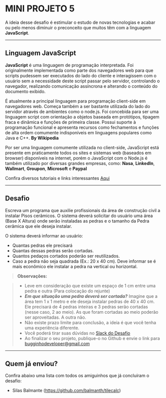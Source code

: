 # MINI PROJETO 5

A ideia desse desafio é estimular o estudo de novas tecnologias e acabar ou pelo menos diminuir o preconceito que muitos têm com a linguagem **JavaScript**.

----------

Linguagem JavaScript
--------

**JavaScript** é uma linguagem de programação interpretada. Foi originalmente implementada como parte dos navegadores web para que scripts pudessem ser executados do lado do cliente e interagissem com o usuário sem a necessidade deste script passar pelo servidor, controlando o navegador, realizando comunicação assíncrona e alterando o conteúdo do documento exibido.

É atualmente a principal linguagem para programação client-side em navegadores web. Começa também a ser bastante utilizada do lado do servidor através de ambientes como o node.js. Foi concebida para ser uma linguagem script com orientação a objetos baseada em protótipos, tipagem fraca e dinâmica e funções de primeira classe. Possui suporte à programação funcional e apresenta recursos como fechamentos e funções de alta ordem comumente indisponíveis em linguagens populares como Java e C++.
**By Wikipedia**

Por ser uma linguagem comumente utilizada no client-side, JavaScript está presente em praticamente todos os sites e sistemas web (baseados em browser) disponíveis na internet, porém o JavaScript com o Node.js é também utilizado por diversas grandes empresas, como: **Nasa**, **LinkedIn**, **Wallmart**, **Groupon**, **Microsoft** e **Paypal** 

Confira diversos tutoriais e links interessantes [Aqui][1]

----------

Desafio
--------

Escreva um programa que auxilie profissionais da área de construção civil a instalar Pisos cerâmicos. O sistema deverá solicitar do usuário uma área (Base X Altura) onde serão instaladas as pedras e o tamanho da Pedra cerâmica que ele deseja instalar.

O sistema deverá informar ao usuário:

- Quantas pedras ele precisará
- Quantas dessas pedras serão cortadas.
- Quantos pedaços cortados poderão ser reutilizados.
- Caso a pedra não seja quadrada (Ex.: 20 x 40 cm). Deve informar se é mais econômico ele instalar a pedra na vertical ou horizontal.

> **Observações:**

> - Leve em consideração que existe um espaço de 1 cm entre uma pedra e outra (Para colocação do rejunte)
> - ***Em que situação uma pedra deverá ser cortada?*** Imagine que a área tem 1 x 1 metro e ele deseja instalar pedras de 40 x 40 cm. Ele precisará de 4 pedras inteiras e 3 pedras serão cortadas (nesse caso, 2 ao meio). As que foram cortadas ao meio poderão ser aproveitadas. A outra não.
> - Não existe prazo limite para conclusão, a ideia é que você tenha uma experiência diferente.
> - Você poderá tirar suas dúvidas no [Slack do Desafio][2]
> - Ao finalizar o seu projeto, publique-o no Github e envie o link para bugginhodeveloper@gmail.com

----------

Quem já enviou?
--------

Confira abaixo uma lista com todos os amiguinhos que já concluíram o desafio:

- Silas Balmante (https://github.com/balmanth/tilecalc)

[1]: https://developer.mozilla.org/pt-BR/docs/Web/JavaScript
[2]: https://bugginhominiprojetos.slack.com/
